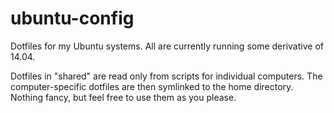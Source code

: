 # ubuntu-config
Dotfiles for my Ubuntu systems. All are currently running some derivative of 14.04.

Dotfiles in "shared" are read only from scripts for individual computers. The computer-specific dotfiles are then symlinked to the home directory. Nothing fancy, but feel free to use them as you please.